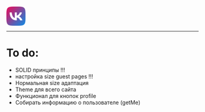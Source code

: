 <div style="
height:50px;
width:50px;
margin-top: 20px;">
    <img src="./frontend/src/img/logo.png" width="50" height="50"/> 
</div>
<hr/>

# To do:

- SOLID принципы !!!
- настройка size guest pages !!!
- Нормальная size адаптация
- Theme для всего сайта
- Функционал для кнопок profile
- Собирать информацию о пользователе (getMe)
